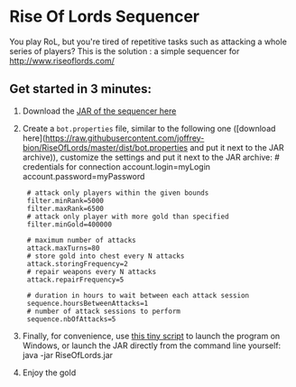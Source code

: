 Rise Of Lords Sequencer
===========

You play RoL, but you're tired of repetitive tasks such as attacking a whole series of players?
This is the solution : a simple sequencer for http://www.riseoflords.com/

Get started in 3 minutes:
-----------
1. Download the [JAR of the sequencer here](https://github.com/joffrey-bion/RiseOfLords/blob/master/dist/RiseOfLords.jar?raw=true)
2. Create a `bot.properties` file, similar to the following one ([download here](https://raw.githubusercontent.com/joffrey-bion/RiseOfLords/master/dist/bot.properties and put it next to the JAR archive)), customize the settings and put it next to the JAR archive:
        # credentials for connection
        account.login=myLogin
        account.password=myPassword
        
        # attack only players within the given bounds
        filter.minRank=5000
        filter.maxRank=6500
        # attack only player with more gold than specified
        filter.minGold=400000
        
        # maximum number of attacks
        attack.maxTurns=80
        # store gold into chest every N attacks
        attack.storingFrequency=2
        # repair weapons every N attacks
        attack.repairFrequency=5
        
        # duration in hours to wait between each attack session
        sequence.hoursBetweenAttacks=1
        # number of attack sessions to perform
        sequence.nbOfAttacks=5
3. Finally, for convenience, use [this tiny script](https://raw.githubusercontent.com/joffrey-bion/RiseOfLords/master/dist/launcher.cmd) to launch the program on Windows, or launch the JAR directly from the command line yourself:
       java -jar RiseOfLords.jar
4. Enjoy the gold

